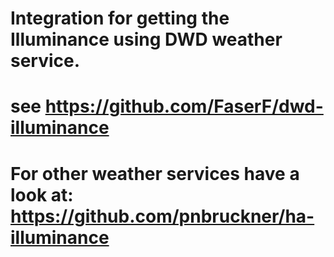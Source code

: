 # Integration for getting the Illuminance using DWD weather service.
# see https://github.com/FaserF/dwd-illuminance
# For other weather services have a look at: https://github.com/pnbruckner/ha-illuminance 